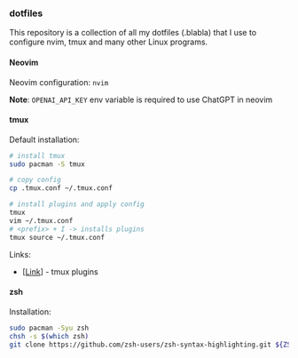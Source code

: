 ### dotfiles
This repository is a collection of all my dotfiles (.blabla) 
that I use to configure nvim, tmux and many other Linux programs. 

#### Neovim
Neovim configuration:
`nvim`

**Note**: `OPENAI_API_KEY` env variable is required to use ChatGPT in neovim

#### tmux
Default installation:
```bash
# install tmux
sudo pacman -S tmux

# copy config
cp .tmux.conf ~/.tmux.conf

# install plugins and apply config
tmux
vim ~/.tmux.conf
# <prefix> + I -> installs plugins
tmux source ~/.tmux.conf
```

Links:
* [[Link](https://github.com/tmux-plugins/tpm)] - tmux plugins

#### zsh
Installation:
```bash
sudo pacman -Syu zsh
chsh -s $(which zsh)
git clone https://github.com/zsh-users/zsh-syntax-highlighting.git ${ZSH_CUSTOM:-~/.oh-my-zsh/custom}/plugins/zsh-syntax-highlighting
```

